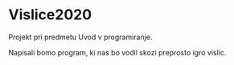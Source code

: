 # Vislice2020

Projekt pri predmetu Uvod v programiranje.

Napisali bomo program, ki nas bo vodil skozi preprosto igro vislic.
